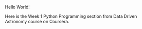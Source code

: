 Hello World!

Here is the Week 1 Python Programming section from Data Driven Astronomy course on Coursera.
